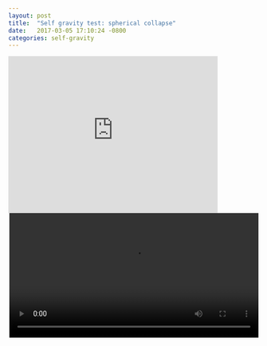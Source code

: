 ```yaml
---
layout: post
title:  "Self gravity test: spherical collapse"
date:   2017-03-05 17:10:24 -0800
categories: self-gravity
---
```


<iframe
  width="420"
  height="315"
  src="https://www.youtube.com/watch?v=qDC9Lor98vc"
  frameborder="0"
  allowfullscreen>
</iframe>



<div style="text-align: center">
<video src="https://www.youtube.com/watch?v=qDC9Lor98vc" width="500" height="250" controls preload></video>
</div>

